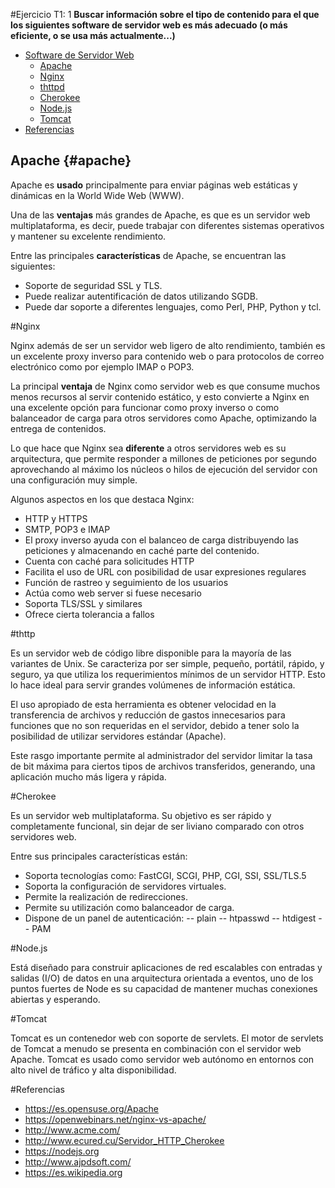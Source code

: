 #Ejercicio T1: 1
**Buscar información sobre el tipo de contenido para el que los siguientes software de servidor web es más adecuado (o más eficiente, o se usa más actualmente...)** 


- [Software de Servidor Web](#)
  - [Apache](#apache)
  - [Nginx](#Nginx)
  - [thttpd](#thttpd)
  - [Cherokee](#Cherokee)
  - [Node.js](#Node.js)
  - [Tomcat](#Tomcat)
- [Referencias](#Referencias)

Apache {#apache}
----
Apache es **usado** principalmente para enviar páginas web estáticas y dinámicas en la World Wide Web (WWW).

Una de las **ventajas** más grandes de Apache, es que es un servidor web multiplataforma, es decir, puede trabajar con diferentes sistemas operativos y mantener su excelente rendimiento.

Entre las principales **características** de Apache, se encuentran las siguientes:
- Soporte de seguridad SSL y TLS.
- Puede realizar autentificación de datos utilizando SGDB.
- Puede dar soporte a diferentes lenguajes, como Perl, PHP, Python y tcl.
 
#Nginx

Nginx además de ser un servidor web ligero de alto rendimiento, también es un excelente proxy inverso para contenido web o para protocolos de correo electrónico como por ejemplo IMAP o POP3.

La principal **ventaja** de Nginx como servidor web es que consume muchos menos recursos al servir contenido estático, y esto convierte a Nginx en una excelente opción para funcionar como proxy inverso o como balanceador de carga para otros servidores como Apache, optimizando la entrega de contenidos.

Lo que hace que Nginx sea **diferente** a otros servidores web es su arquitectura, que permite responder a millones de peticiones por segundo aprovechando al máximo los núcleos o hilos de ejecución del servidor con una configuración muy simple.

Algunos aspectos en los que destaca Nginx:
- HTTP y HTTPS
- SMTP, POP3 e IMAP
- El proxy inverso ayuda con el balanceo de carga distribuyendo las peticiones y almacenando en caché parte del contenido.
- Cuenta con caché para solicitudes HTTP
- Facilita el uso de URL con posibilidad de usar expresiones regulares 
- Función de rastreo y seguimiento de los usuarios
- Actúa como web server si fuese necesario
- Soporta TLS/SSL y similares
- Ofrece cierta tolerancia a fallos

#thttp

Es un servidor web de código libre disponible para la mayoría de las variantes de Unix.
Se caracteriza por ser simple, pequeño, portátil, rápido, y seguro, ya que utiliza los requerimientos mínimos de un servidor HTTP. Esto lo hace ideal para servir grandes volúmenes de información estática.

El uso apropiado de esta herramienta es obtener velocidad en la transferencia de archivos y reducción de gastos innecesarios para funciones que no son requeridas en el servidor, debido a tener solo la posibilidad de utilizar servidores estándar (Apache).

Este rasgo importante permite al administrador del servidor limitar la tasa de bit máxima para ciertos tipos de archivos transferidos, generando, una aplicación mucho más ligera y rápida.

#Cherokee 

Es un servidor web multiplataforma. Su objetivo es ser rápido y completamente funcional, sin dejar de ser liviano comparado con otros servidores web. 

Entre sus principales características están:

* Soporta tecnologías como: FastCGI, SCGI, PHP, CGI, SSI, SSL/TLS.5
* Soporta la configuración de servidores virtuales.
* Permite la realización de redirecciones.
* Permite su utilización como balanceador de carga.
* Dispone de un panel de autenticación:
-- plain
-- htpasswd
-- htdigest
-- PAM

#Node.js

Está diseñado para construir aplicaciones de red escalables con entradas y salidas (I/O) de datos en una arquitectura orientada a eventos, uno de los puntos fuertes de Node es su capacidad de mantener muchas conexiones abiertas y esperando. 

#Tomcat 

Tomcat es un contenedor web con soporte de servlets. El motor de servlets de Tomcat a menudo se presenta en combinación con el servidor web Apache. 
Tomcat es usado como servidor web autónomo en entornos con alto nivel de tráfico y alta disponibilidad.

#Referencias

- https://es.opensuse.org/Apache
- https://openwebinars.net/nginx-vs-apache/
- http://www.acme.com/
- http://www.ecured.cu/Servidor_HTTP_Cherokee
- https://nodejs.org
- http://www.ajpdsoft.com/
- https://es.wikipedia.org


